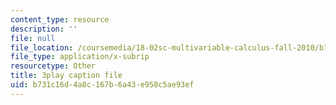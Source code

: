 ```yaml
---
content_type: resource
description: ''
file: null
file_location: /coursemedia/18-02sc-multivariable-calculus-fall-2010/b731c16d4a8c167b6a43e958c5ae93ef_oET16XXfcCI.srt
file_type: application/x-subrip
resourcetype: Other
title: 3play caption file
uid: b731c16d-4a8c-167b-6a43-e958c5ae93ef
---
```

